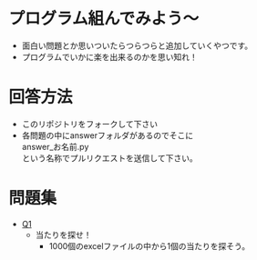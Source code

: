 # プログラム組んでみよう〜

* 面白い問題とか思いついたらつらつらと追加していくやつです。
* プログラムでいかに楽を出来るのかを思い知れ！

# 回答方法
* このリポジトリをフォークして下さい
* 各問題の中にanswerフォルダがあるのでそこに  
  answer_お名前.py  
  という名称でプルリクエストを送信して下さい。

# 問題集
* [Q1](q1/)
	* 当たりを探せ！
		* 1000個のexcelファイルの中から1個の当たりを探そう。


